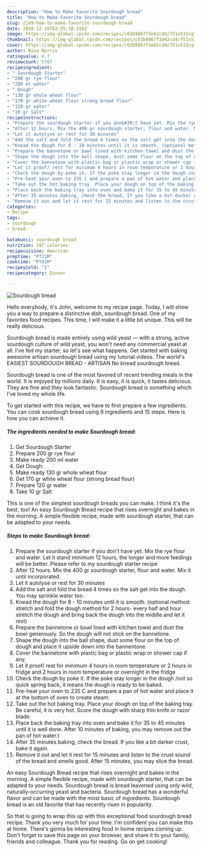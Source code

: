 ```yaml
---
description: "How to Make Favorite Sourdough bread"
title: "How to Make Favorite Sourdough bread"
slug: 2149-how-to-make-favorite-sourdough-bread
date: 2020-12-16T02:35:38.156Z
image: https://img-global.cpcdn.com/recipes/c03b9867f3e62cd4/751x532cq70/sourdough-bread-recipe-main-photo.jpg
thumbnail: https://img-global.cpcdn.com/recipes/c03b9867f3e62cd4/751x532cq70/sourdough-bread-recipe-main-photo.jpg
cover: https://img-global.cpcdn.com/recipes/c03b9867f3e62cd4/751x532cq70/sourdough-bread-recipe-main-photo.jpg
author: Nina Norris
ratingvalue: 4.7
reviewcount: 5707
recipeingredient:
- " Sourdough Starter"
- "200 gr rye flour"
- "200 ml water"
- " Dough"
- "130 gr whole wheat flour"
- "170 gr white wheat flour strong bread flour"
- "120 gr water"
- "10 gr Salt"
recipeinstructions:
- "Prepare the sourdough starter if you don&#39;t have yet. Mix the rye flour and water. Let it stand minimum 12 hours, the longer and more feedings will be better. Please refer to my sourdough starter recipe"
- "After 12 hours. Mix the 400 gr sourdough starter, flour and water. Mix it until incorporated."
- "Let it autolyse or rest for 30 minutes"
- "Add the salt and fold the bread 4 times so the salt get into the dough. You may sprinkle water too."
- "Knead the dough for 8 - 10 minutes until it is smooth. (optional method: stretch and fold the dough method for 2 hours- every half and hour stretch the dough and bring back the dough into the middle and let it rest)"
- "Prepare the bannetone or bowl lined with kitchen towel and dust the bowl generously. So the dough will not stick on the bannetone."
- "Shape the dough into the ball shape, dust some flour on the top of dough and place it upside down into the bannentone."
- "Cover the bannetone with plastic bag or plastic wrap or shower cap if any."
- "Let it proof/ rest for minimum 4 hours in room temperature or 2 hours in fridge and 2 hours in room temperature or overnight in the fridge"
- "Check the dough by poke it. If the poke stay longer in the dough /not so quick spring back, it means the dough is ready to be baked."
- "Pre-heat your oven to 235 C and prepare a pan of hot water and place it at the bottom of oven to create steam."
- "Take out the hot baking tray. Place your dough on top of the baking tray. Be careful, it is very hot. Score the dough with sharp thin knife or razor blade."
- "Place back the baking tray into oven and bake it for 35 to 45 minutes until it is well done. After 10 minutes of baking, you may remove out the pan of hot water.t"
- "After 35 minutes baking, check the bread. If you like a bit darker crust, bake it again."
- "Remove it out and let it rest for 15 minutes and listen to the crust sound of the bread and smells good. After 15 minutes, you may slice the bread."
categories:
- Recipe
tags:
- sourdough
- bread

katakunci: sourdough bread 
nutrition: 297 calories
recipecuisine: American
preptime: "PT21M"
cooktime: "PT41M"
recipeyield: "1"
recipecategory: Dinner

---
```



![Sourdough bread](https://img-global.cpcdn.com/recipes/c03b9867f3e62cd4/751x532cq70/sourdough-bread-recipe-main-photo.jpg)

Hello everybody, it's John, welcome to my recipe page. Today, I will show you a way to prepare a distinctive dish, sourdough bread. One of my favorites food recipes. This time, I will make it a little bit unique. This will be really delicious.

Sourdough bread is made entirely using wild yeast — with a strong, active sourdough culture of wild yeast, you won&#39;t need any commercial yeast at all. I&#39;ve fed my starter, so let&#39;s see what happens. Get started with baking awesome artisan sourdough bread using my tutorial videos. The world&#39;s EASIEST SOURDOUGH BREAD - ARTISAN No knead sourdough bread.

Sourdough bread is one of the most favored of recent trending meals in the world. It is enjoyed by millions daily. It is easy, it is quick, it tastes delicious. They are fine and they look fantastic. Sourdough bread is something which I've loved my whole life.


To get started with this recipe, we have to first prepare a few ingredients. You can cook sourdough bread using 8 ingredients and 15 steps. Here is how you can achieve it.

<!--inarticleads1-->

##### The ingredients needed to make Sourdough bread:

1. Get  Sourdough Starter
1. Prepare 200 gr rye flour
1. Make ready 200 ml water
1. Get  Dough:
1. Make ready 130 gr whole wheat flour
1. Get 170 gr white wheat flour (strong bread flour)
1. Prepare 120 gr water
1. Take 10 gr Salt


This is one of the simplest sourdough breads you can make. I think it&#39;s the best, too! An easy Sourdough Bread recipe that rises overnight and bakes in the morning. A simple flexible recipe, made with sourdough starter, that can be adapted to your needs. 

<!--inarticleads2-->

##### Steps to make Sourdough bread:

1. Prepare the sourdough starter if you don&#39;t have yet. Mix the rye flour and water. Let it stand minimum 12 hours, the longer and more feedings will be better. Please refer to my sourdough starter recipe
1. After 12 hours. Mix the 400 gr sourdough starter, flour and water. Mix it until incorporated.
1. Let it autolyse or rest for 30 minutes
1. Add the salt and fold the bread 4 times so the salt get into the dough. You may sprinkle water too.
1. Knead the dough for 8 - 10 minutes until it is smooth. (optional method: stretch and fold the dough method for 2 hours- every half and hour stretch the dough and bring back the dough into the middle and let it rest)
1. Prepare the bannetone or bowl lined with kitchen towel and dust the bowl generously. So the dough will not stick on the bannetone.
1. Shape the dough into the ball shape, dust some flour on the top of dough and place it upside down into the bannentone.
1. Cover the bannetone with plastic bag or plastic wrap or shower cap if any.
1. Let it proof/ rest for minimum 4 hours in room temperature or 2 hours in fridge and 2 hours in room temperature or overnight in the fridge
1. Check the dough by poke it. If the poke stay longer in the dough /not so quick spring back, it means the dough is ready to be baked.
1. Pre-heat your oven to 235 C and prepare a pan of hot water and place it at the bottom of oven to create steam.
1. Take out the hot baking tray. Place your dough on top of the baking tray. Be careful, it is very hot. Score the dough with sharp thin knife or razor blade.
1. Place back the baking tray into oven and bake it for 35 to 45 minutes until it is well done. After 10 minutes of baking, you may remove out the pan of hot water.t
1. After 35 minutes baking, check the bread. If you like a bit darker crust, bake it again.
1. Remove it out and let it rest for 15 minutes and listen to the crust sound of the bread and smells good. After 15 minutes, you may slice the bread.


An easy Sourdough Bread recipe that rises overnight and bakes in the morning. A simple flexible recipe, made with sourdough starter, that can be adapted to your needs. Sourdough bread is bread leavened using only wild, naturally-occurring yeast and bacteria. Sourdough bread has a wonderful flavor and can be made with the most basic of ingredients. Sourdough bread is an old favorite that has recently risen in popularity. 

So that is going to wrap this up with this exceptional food sourdough bread recipe. Thank you very much for your time. I'm confident you can make this at home. There's gonna be interesting food in home recipes coming up. Don't forget to save this page on your browser, and share it to your family, friends and colleague. Thank you for reading. Go on get cooking!
